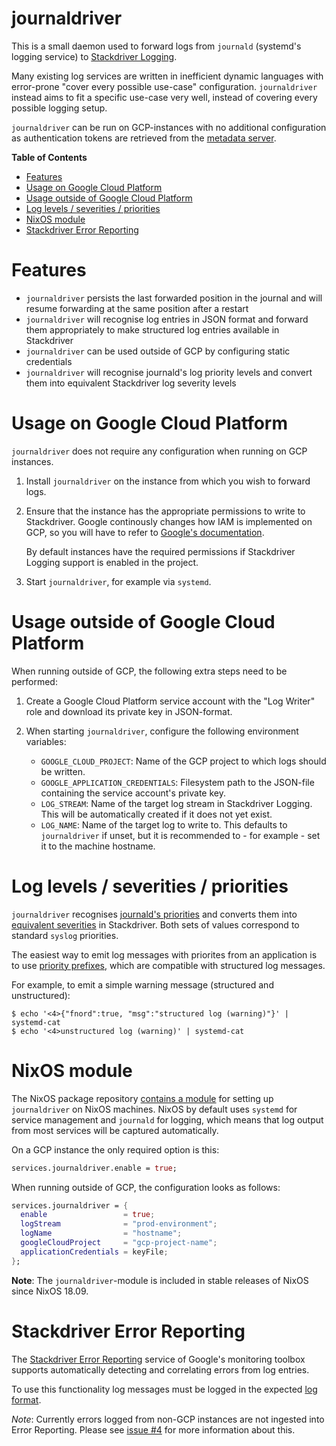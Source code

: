 journaldriver
=============

This is a small daemon used to forward logs from `journald` (systemd's
logging service) to [Stackdriver Logging][].

Many existing log services are written in inefficient dynamic
languages with error-prone "cover every possible use-case"
configuration. `journaldriver` instead aims to fit a specific use-case
very well, instead of covering every possible logging setup.

`journaldriver` can be run on GCP-instances with no additional
configuration as authentication tokens are retrieved from the
[metadata server][].

<!-- markdown-toc start - Don't edit this section. Run M-x markdown-toc-refresh-toc -->
**Table of Contents**

- [Features](#features)
- [Usage on Google Cloud Platform](#usage-on-google-cloud-platform)
- [Usage outside of Google Cloud Platform](#usage-outside-of-google-cloud-platform)
- [Log levels / severities / priorities](#log-levels--severities--priorities)
- [NixOS module](#nixos-module)
- [Stackdriver Error Reporting](#stackdriver-error-reporting)

<!-- markdown-toc end -->

# Features

* `journaldriver` persists the last forwarded position in the journal
  and will resume forwarding at the same position after a restart
* `journaldriver` will recognise log entries in JSON format and
  forward them appropriately to make structured log entries available
  in Stackdriver
* `journaldriver` can be used outside of GCP by configuring static
  credentials
* `journaldriver` will recognise journald's log priority levels and
  convert them into equivalent Stackdriver log severity levels

# Usage on Google Cloud Platform

`journaldriver` does not require any configuration when running on GCP
instances.

1. Install `journaldriver` on the instance from which you wish to
   forward logs.

2. Ensure that the instance has the appropriate permissions to write
   to Stackdriver. Google continously changes how IAM is implemented
   on GCP, so you will have to refer to [Google's documentation][].

   By default instances have the required permissions if Stackdriver
   Logging support is enabled in the project.

3. Start `journaldriver`, for example via `systemd`.

# Usage outside of Google Cloud Platform

When running outside of GCP, the following extra steps need to be
performed:

1. Create a Google Cloud Platform service account with the "Log
   Writer" role and download its private key in JSON-format.
2. When starting `journaldriver`, configure the following environment
   variables:

   * `GOOGLE_CLOUD_PROJECT`: Name of the GCP project to which logs
     should be written.
   * `GOOGLE_APPLICATION_CREDENTIALS`: Filesystem path to the
     JSON-file containing the service account's private key.
   * `LOG_STREAM`: Name of the target log stream in Stackdriver Logging.
     This will be automatically created if it does not yet exist.
   * `LOG_NAME`: Name of the target log to write to. This defaults to
     `journaldriver` if unset, but it is recommended to - for
     example - set it to the machine hostname.

# Log levels / severities / priorities

`journaldriver` recognises [journald's priorities][] and converts them
into [equivalent severities][] in Stackdriver. Both sets of values
correspond to standard `syslog` priorities.

The easiest way to emit log messages with priorites from an
application is to use [priority prefixes][], which are compatible with
structured log messages.

For example, to emit a simple warning message (structured and
unstructured):

```
$ echo '<4>{"fnord":true, "msg":"structured log (warning)"}' | systemd-cat
$ echo '<4>unstructured log (warning)' | systemd-cat
```

# NixOS module

The NixOS package repository [contains a module][] for setting up
`journaldriver` on NixOS machines. NixOS by default uses `systemd` for
service management and `journald` for logging, which means that log
output from most services will be captured automatically.

On a GCP instance the only required option is this:

```nix
services.journaldriver.enable = true;
```

When running outside of GCP, the configuration looks as follows:

```nix
services.journaldriver = {
  enable                 = true;
  logStream              = "prod-environment";
  logName                = "hostname";
  googleCloudProject     = "gcp-project-name";
  applicationCredentials = keyFile;
};
```

**Note**: The `journaldriver`-module is included in stable releases of
NixOS since NixOS 18.09.

# Stackdriver Error Reporting

The [Stackdriver Error Reporting][] service of Google's monitoring
toolbox supports automatically detecting and correlating errors from
log entries.

To use this functionality log messages must be logged in the expected
[log format][].

*Note*: Currently errors logged from non-GCP instances are not
ingested into Error Reporting. Please see [issue #4][] for more
information about this.

[Stackdriver Logging]: https://cloud.google.com/logging/
[metadata server]: https://cloud.google.com/compute/docs/storing-retrieving-metadata
[Google's documentation]: https://cloud.google.com/logging/docs/access-control
[NixOS]: https://nixos.org/
[contains a module]: https://github.com/NixOS/nixpkgs/pull/42134
[journald's priorities]: http://0pointer.de/public/systemd-man/sd-daemon.html
[equivalent severities]: https://cloud.google.com/logging/docs/reference/v2/rest/v2/LogEntry#logseverity
[priority prefixes]: http://0pointer.de/public/systemd-man/sd-daemon.html
[Stackdriver Error Reporting]: https://cloud.google.com/error-reporting/
[log format]: https://cloud.google.com/error-reporting/docs/formatting-error-messages
[issue #4]: https://github.com/tazjin/journaldriver/issues/4

